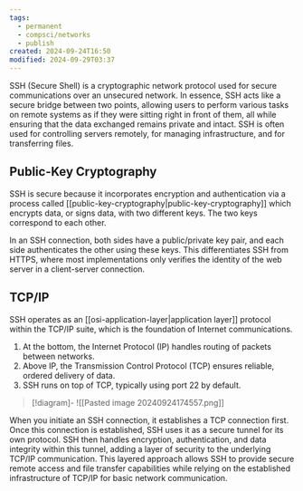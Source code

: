 ```yaml
---
tags:
  - permanent
  - compsci/networks
  - publish
created: 2024-09-24T16:50
modified: 2024-09-29T03:37
---
```

SSH (Secure Shell) is a cryptographic network protocol used for secure communications over an unsecured network. In essence, SSH acts like a secure bridge between two points, allowing users to perform various tasks on remote systems as if they were sitting right in front of them, all while ensuring that the data exchanged remains private and intact. SSH is often used for controlling servers remotely, for managing infrastructure, and for transferring files.

## Public-Key Cryptography

SSH is secure because it incorporates encryption and authentication via a process called [[public-key-cryptography|public-key-cryptography]] which encrypts data, or signs data, with two different keys. The two keys correspond to each other.

In an SSH connection, both sides have a public/private key pair, and each side authenticates the other using these keys. This differentiates SSH from HTTPS, where most implementations only verifies the identity of the web server in a client-server connection.

## TCP/IP 

SSH operates as an [[osi-application-layer|application layer]] protocol within the TCP/IP suite, which is the foundation of Internet communications.

1. At the bottom, the Internet Protocol (IP) handles routing of packets between networks.
2. Above IP, the Transmission Control Protocol (TCP) ensures reliable, ordered delivery of data.
3. SSH runs on top of TCP, typically using port 22 by default.

> [!diagram]-
> ![[Pasted image 20240924174557.png]]

When you initiate an SSH connection, it establishes a TCP connection first. Once this connection is established, SSH uses it as a secure tunnel for its own protocol. SSH then handles encryption, authentication, and data integrity within this tunnel, adding a layer of security to the underlying TCP/IP communication. This layered approach allows SSH to provide secure remote access and file transfer capabilities while relying on the established infrastructure of TCP/IP for basic network communication.